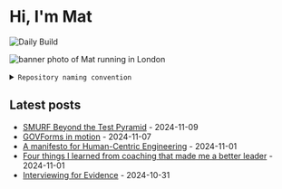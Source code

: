 # Hi, I'm Mat

![Daily Build](https://github.com/mat-0/mat-0/workflows/Daily%20Build/badge.svg)

![banner photo of Mat running in London](https://raw.githubusercontent.com/mat-0/mat-0/master/images/gh-header-image-cropped.jpg)

<details><summary><code>Repository naming convention</code></summary>
  
Repositories, where possible, are lowercase with underscores and follow the naming conventions below. 

  
- For demonstrations or proof of concepts, use the format `demo_name`.
- Boilerplate or templates are named in the format `template_name`.
  - where appropriate these are also published through GitHub pages and will be available at `username.github.io/repo_name`.
- WordPress-related content (mostly plugins) are prefixed with `wp_`.
- Twitter bots are prefixed with `bot_`.
- Standard repositories are named as they are, sometimes this might be a domain name e.g. `thechels.uk`.
</details>

## Latest posts

<!-- blog starts -->
- [SMURF Beyond the Test Pyramid](https://thechels.uk/smurf-beyond-the-test-pyramid) - 2024-11-09
- [GOVForms in motion](https://thechels.uk/govforms-in-motion) - 2024-11-07
- [A manifesto for Human-Centric Engineering](https://thechels.uk/a-manifesto-for-human-centric-engineering) - 2024-11-01
- [Four things I learned from coaching that made me a better leader](https://thechels.uk/four-things-i-learned-from-coaching-that-made-me-a-better-leader) - 2024-11-01
- [Interviewing for Evidence](https://thechels.uk/interviewing-for-evidence) - 2024-10-31
<!-- blog ends -->
